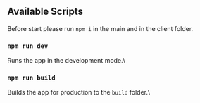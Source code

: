 ## Available Scripts

Before start please run `npm i` in the main and in the client folder.

### `npm run dev`

Runs the app in the development mode.\

### `npm run build`

Builds the app for production to the `build` folder.\
